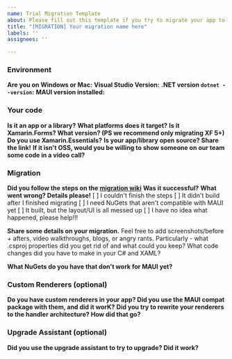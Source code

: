 ```yaml
---
name: Trial Migration Template
about: Please fill out this template if you try to migrate your app to .NET 6/MAUI!
title: "[MIGRATION] Your migration name here"
labels: ''
assignees: ''

---
```


### Environment
**Are you on Windows or Mac:**
**Visual Studio Version:**
**.NET version `dotnet --version`:**
**MAUI version installed:**

### Your code
**Is it an app or a library?**
**What platforms does it target?**
**Is it Xamarin.Forms? What version? (PS we recommend only migrating XF 5+)**
**Do you use Xamarin.Essentials?**
**Is your app/library open source? Share the link!**
**If it isn't OSS, would you be willing to show someone on our team some code in a video call?**

### Migration
**Did you follow the steps on the [migration wiki](https://github.com/dotnet/maui/wiki/Migrating-from-Xamarin.Forms-(Preview))**
**Was it successful?**
**What went wrong? Details please!**
[ ] I couldn't finish the steps
[ ] It didn't build after I finished migrating
[ ] I need NuGets that aren't compatible with MAUI yet
[ ] It built, but the layout/UI is all messed up
[ ] I have no idea what happened, please help!!!

**Share some details on your migration.** Feel free to add screenshots/before + afters, video walkthroughs, blogs, or angry rants. Particularly - what .csproj properties did you get rid of and what could you keep? What code changes did you have to make in your C# and XAML? 

**What NuGets do you have that don't work for MAUI yet?**

### Custom Renderers (optional)
**Do you have custom renderers in your app? Did you use the MAUI compat package with them, and did it worK?**
**Did you try to rewrite your renderers to the handler architecture? How did that go?**

### Upgrade Assistant (optional)
**Did you use the upgrade assistant to try to upgrade? Did it work?**
